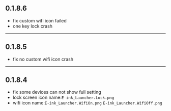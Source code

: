 ## 0.1.8.6
- fix custom wifi icon failed
- one key lock crash
---------

## 0.1.8.5
- fix no custom wifi icon crash
---------

## 0.1.8.4
- fix some devices can not show full setting
- lock screen icon name:`E-ink_Launcher.Lock.png`
- wifi icon name:`E-ink_Launcher.WifiOn.png` `E-ink_Launcher.WifiOff.png`